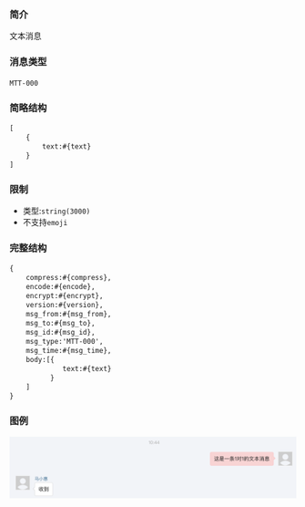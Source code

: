 ### 简介

文本消息

### 消息类型
`MTT-000`

### 简略结构
```
[
    {
        text:#{text}
    }
]
```
### 限制

- 类型:`string(3000)`
- 不支持`emoji`

### 完整结构
```
{
    compress:#{compress},
    encode:#{encode},
    encrypt:#{encrypt},
    version:#{version},
    msg_from:#{msg_from},
    msg_to:#{msg_to},
    msg_id:#{msg_id},
    msg_type:'MTT-000',
    msg_time:#{msg_time},
    body:[{
             text:#{text}
          }
    ]
}
```

### 图例

![Alt text][demo]

[demo]:https://github.com/GepengCn/tlim/blob/master/images/MTT_000.png?raw=true

